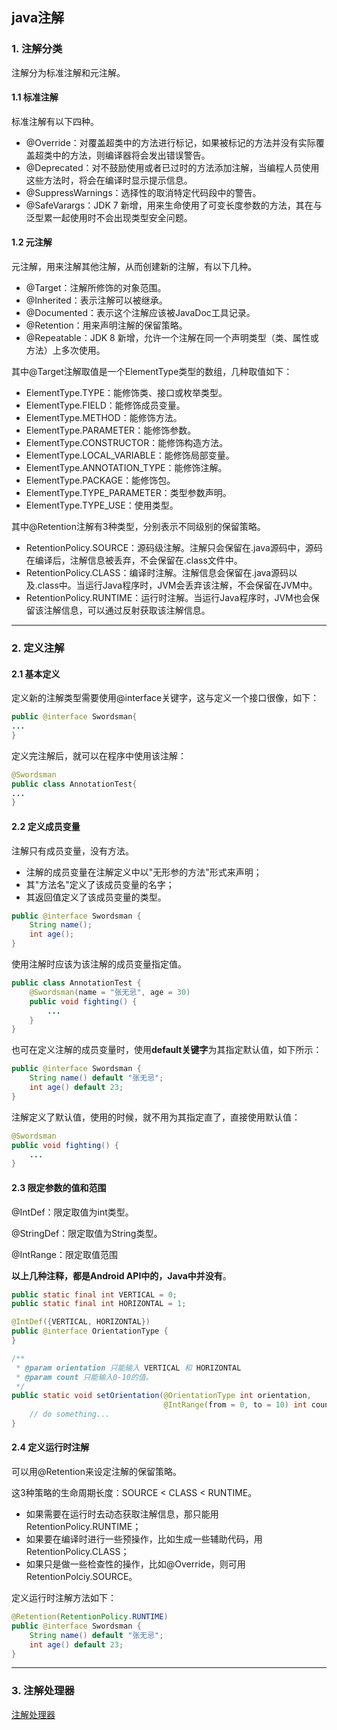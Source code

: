 ## java注解

### 1. 注解分类

注解分为标准注解和元注解。

#### 1.1 标准注解

标准注解有以下四种。

* @Override：对覆盖超类中的方法进行标记，如果被标记的方法并没有实际覆盖超类中的方法，则编译器将会发出错误警告。
* @Deprecated：对不鼓励使用或者已过时的方法添加注解，当编程人员使用这些方法时，将会在编译时显示提示信息。
* @SuppressWarnings：选择性的取消特定代码段中的警告。
* @SafeVarargs：JDK 7 新增，用来生命使用了可变长度参数的方法，其在与泛型累一起使用时不会出现类型安全问题。

#### 1.2 元注解

元注解，用来注解其他注解，从而创建新的注解，有以下几种。

* @Target：注解所修饰的对象范围。
* @Inherited：表示注解可以被继承。
* @Documented：表示这个注解应该被JavaDoc工具记录。
* @Retention：用来声明注解的保留策略。
* @Repeatable：JDK 8 新增，允许一个注解在同一个声明类型（类、属性或方法）上多次使用。

其中@Target注解取值是一个ElementType类型的数组，几种取值如下：

* ElementType.TYPE：能修饰类、接口或枚举类型。
* ElementType.FIELD：能修饰成员变量。
* ElementType.METHOD：能修饰方法。
* ElementType.PARAMETER：能修饰参数。
* ElementType.CONSTRUCTOR：能修饰构造方法。
* ElementType.LOCAL_VARIABLE：能修饰局部变量。
* ElementType.ANNOTATION_TYPE：能修饰注解。
* ElementType.PACKAGE：能修饰包。
* ElementType.TYPE_PARAMETER：类型参数声明。
* ElementType.TYPE_USE：使用类型。

其中@Retention注解有3种类型，分别表示不同级别的保留策略。

* RetentionPolicy.SOURCE：源码级注解。注解只会保留在.java源码中，源码在编译后，注解信息被丢弃，不会保留在.class文件中。
* RetentionPolicy.CLASS：编译时注解。注解信息会保留在.java源码以及.class中。当运行Java程序时，JVM会丢弃该注解，不会保留在JVM中。
* RetentionPolicy.RUNTIME：运行时注解。当运行Java程序时，JVM也会保留该注解信息，可以通过反射获取该注解信息。

***

### 2. 定义注解

#### 2.1 基本定义

定义新的注解类型需要使用@interface关键字，这与定义一个接口很像，如下：

```java
public @interface Swordsman{
...  
}
```

定义完注解后，就可以在程序中使用该注解：

```java
@Swordsman
public class AnnotationTest{
...
}
```

#### 2.2 定义成员变量

注解只有成员变量，没有方法。

* 注解的成员变量在注解定义中以"无形参的方法"形式来声明；
* 其"方法名"定义了该成员变量的名字；
* 其返回值定义了该成员变量的类型。

```java
public @interface Swordsman {
    String name();
    int age();
}
```

使用注解时应该为该注解的成员变量指定值。

```java
public class AnnotationTest {
    @Swordsman(name = "张无忌", age = 30)
    public void fighting() {
        ...
    }
}
```

也可在定义注解的成员变量时，使用**default关键字**为其指定默认值，如下所示：

```java
public @interface Swordsman {
    String name() default "张无忌";
    int age() default 23;
}
```

注解定义了默认值，使用的时候，就不用为其指定直了，直接使用默认值：

```java
@Swordsman
public void fighting() {
    ...
}
```

#### 2.3 限定参数的值和范围

@IntDef：限定取值为int类型。

@StringDef：限定取值为String类型。

@IntRange：限定取值范围

**以上几种注释，都是Android API中的，Java中并没有**。

```java
public static final int VERTICAL = 0;
public static final int HORIZONTAL = 1;

@IntDef({VERTICAL, HORIZONTAL})
public @interface OrientationType {
}

/**
 * @param orientation 只能输入 VERTICAL 和 HORIZONTAL
 * @param count 只能输入0-10的值。
 */
public static void setOrientation(@OrientationType int orientation,
                                  @IntRange(from = 0, to = 10) int count) {
    // do something...
}
```

#### 2.4 定义运行时注解

可以用@Retention来设定注解的保留策略。

这3种策略的生命周期长度：SOURCE < CLASS < RUNTIME。

* 如果需要在运行时去动态获取注解信息，那只能用RetentionPolicy.RUNTIME；
* 如果要在编译时进行一些预操作，比如生成一些辅助代码，用RetentionPolicy.CLASS；
* 如果只是做一些检查性的操作，比如@Override，则可用RetentionPolciy.SOURCE。

定义运行时注解方法如下：

```java
@Retention(RetentionPolicy.RUNTIME)
public @interface Swordsman {
    String name() default "张无忌";
    int age() default 23;
}
```

***

### 3. 注解处理器

[注解处理器](https://github.com/NieJianJian/AndroidNotes/blob/master/Android2/AnnotationProcessor.md)

